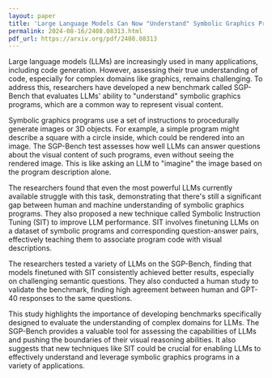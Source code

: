 ```yaml
---
layout: paper
title: 'Large Language Models Can Now "Understand" Symbolic Graphics Programs'
permalink: 2024-08-16/2408.08313.html
pdf_url: https://arxiv.org/pdf/2408.08313
---
```


Large language models (LLMs) are increasingly used in many applications, including code generation. However, assessing their true understanding of code, especially for complex domains like graphics, remains challenging. To address this, researchers have developed a new benchmark called SGP-Bench that evaluates LLMs' ability to "understand" symbolic graphics programs, which are a common way to represent visual content. 

Symbolic graphics programs use a set of instructions to procedurally generate images or 3D objects.  For example, a simple program might describe a square with a circle inside, which could be rendered into an image. The SGP-Bench test assesses how well LLMs can answer questions about the visual content of such programs, even without seeing the rendered image.  This is like asking an LLM to "imagine" the image based on the program description alone.

The researchers found that even the most powerful LLMs currently available struggle with this task, demonstrating that there's still a significant gap between human and machine understanding of symbolic graphics programs. They also proposed a new technique called Symbolic Instruction Tuning (SIT) to improve LLM performance. SIT involves finetuning LLMs on a dataset of symbolic programs and corresponding question-answer pairs, effectively teaching them to associate program code with visual descriptions.  

The researchers tested a variety of LLMs on the SGP-Bench, finding that models finetuned with SIT consistently achieved better results, especially on challenging semantic questions. They also conducted a human study to validate the benchmark, finding high agreement between human and GPT-40 responses to the same questions.  

This study highlights the importance of developing benchmarks specifically designed to evaluate the understanding of complex domains for LLMs.  The SGP-Bench provides a valuable tool for assessing the capabilities of LLMs and pushing the boundaries of their visual reasoning abilities. It also suggests that new techniques like SIT could be crucial for enabling LLMs to effectively understand and leverage symbolic graphics programs in a variety of applications. 
